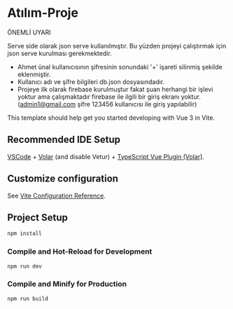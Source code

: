 # Atılım-Proje

ÖNEMLİ UYARI 

Serve side olarak json serve kullanılmıştır. Bu yüzden projeyi çalıştırmak için json serve kurulması gerekmektedir. 

+ Ahmet ünal kullanıcısının şifresinin sonundaki '+' işareti silinmiş şekilde eklenmiştir.
+ Kullanıcı adı ve şifre bilgileri db.json dosyasındadır.
+ Projeye ilk olarak firebase kurulmuştur fakat şuan herhangi bir işlevi yoktur ama çalışmaktadır firebase ile ilgili bir giriş ekranı yoktur.(admin1@gmail.com şifre 123456 kullanıcısı ile giriş yapılabilir)

This template should help get you started developing with Vue 3 in Vite.

## Recommended IDE Setup

[VSCode](https://code.visualstudio.com/) + [Volar](https://marketplace.visualstudio.com/items?itemName=Vue.volar) (and disable Vetur) + [TypeScript Vue Plugin (Volar)](https://marketplace.visualstudio.com/items?itemName=Vue.vscode-typescript-vue-plugin).

## Customize configuration

See [Vite Configuration Reference](https://vitejs.dev/config/).

## Project Setup

```sh
npm install
```

### Compile and Hot-Reload for Development

```sh
npm run dev
```

### Compile and Minify for Production

```sh
npm run build
```
